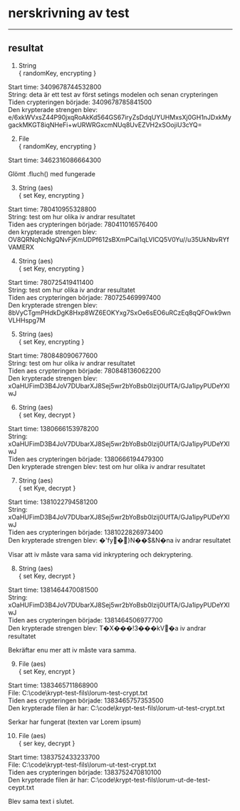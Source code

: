 # nerskrivning av test


---
## resultat

1. String  
    { randomKey, encrypting }

Start time: 
3409678744532800  
String:
deta är ett test av först setings modelen och senan crypteringen  
Tiden crypteringen började:
3409678785841500  
Den krypterade strengen blev:
e/6xkWVxsZ44P90jxqRoAkKd564GS67iryZsDdqUYUHMxsXj0GH1nJDxkMygackMKGT8iqNHeFi+wURWRGxcmNUq8UvEZVH2xSOojiU3cYQ=  


2. File  
    { randomKey, encrypting }

Start time:
3462316086664300

Glömt .fluch() med fungerade

3. String (aes)  
    { set Key, encrypting }

Start time:
780410955328800  
String:
test om hur olika iv andrar resultatet  
Tiden aes crypteringen började:
780411016576400  
den krypterade strengen blev:
OV8QRNqNcNgQNvFjKmUDPf612sBXmPCai1qLVICQ5V0Yu//u35UkNbvRYfVAMERX  

4. String (aes)  
      { set Key, encrypting }

Start time:
780725419411400  
String:
test om hur olika iv andrar resultatet  
Tiden aes crypteringen började:
780725469997400  
Den krypterade strengen blev:
8bVyCTgmPHdkDgK8Hxp8WZ6EOKYxg7SxOe6sEO6uRCzEq8qQFOwk9wnVLHHspg7M  

5. String (aes)  
   { set Key, encrypting }

Start time:
780848090677600  
String:
test om hur olika iv andrar resultatet  
Tiden aes crypteringen började:
780848136062200  
Den krypterade strengen blev:
xOaHUFimD3B4JoV7DUbarXJ8Sej5wr2bYoBsb0lzij0UfTA/GJa1ipyPUDeYXlwJ  

6. String (aes)  
    { set Key, decrypt }

Start time:
1380666153978200  
String:
xOaHUFimD3B4JoV7DUbarXJ8Sej5wr2bYoBsb0lzij0UfTA/GJa1ipyPUDeYXlwJ  
Tiden aes crypteringen började:
1380666194479300  
Den krypterade strengen blev:
test om hur olika iv andrar resultatet  

7. String (aes)  
    { set Kye, decrypt }

Start time:
1381022794581200  
String:
xOaHUFimD3B4JoV7DUbarXJ8Sej5wr2bYoBsb0lzij0UfTA/GJa1ipyPUDeYXlwJ  
Tiden aes crypteringen började:
1381022826973400  
Den krypterade strengen blev:
�'fy�}N��$&N�na iv andrar resultatet  

Visar att iv måste vara sama vid inkryptering och dekryptering.

8. String (aes)  
    { set Key, decrypt }

Start time:
1381464470081500  
String:
xOaHUFimD3B4JoV7DUbarXJ8Sej5wr2bYoBsb0lzij0UfTA/GJa1ipyPUDeYXlwJ  
Tiden aes crypteringen började:
1381464506977700  
Den krypterade strengen blev:
T�X���!3���kV�a iv andrar resultatet  

Bekräftar enu mer att iv måste vara samma.

9. File (aes)  
    { set Key, encrypt }

Start time:
1383465711868900  
File:
C:\code\krypt-test-fils\lorum-test-crypt.txt  
Tiden aes crypteringen började:
1383465757353500  
Den krypterade filen är har:
C:\code\krypt-test-fils\lorum-ut-test-crypt.txt  

Serkar har fungerat (texten var Lorem ipsum)

10. File (aes)  
    { ser key, decrypt }

Start time:
1383752433233700  
File:
C:\code\krypt-test-fils\lorum-ut-test-crypt.txt  
Tiden aes crypteringen började:
1383752470810100  
Den krypterade filen är har:
C:\code\krypt-test-fils\lorum-ut-de-test-ceypt.txt  

Blev sama text i slutet.


